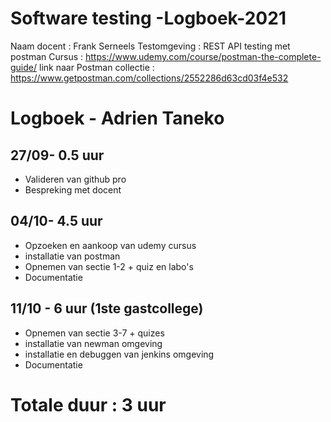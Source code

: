 # Software testing -Logboek-2021
Naam docent : Frank Serneels
Testomgeving : REST API testing met postman
Cursus : https://www.udemy.com/course/postman-the-complete-guide/
link naar Postman collectie : https://www.getpostman.com/collections/2552286d63cd03f4e532

# Logboek - Adrien Taneko

## 27/09- 0.5 uur
* Valideren van github pro
* Bespreking met docent

## 04/10- 4.5 uur

* Opzoeken en aankoop van udemy cursus
* installatie van postman
* Opnemen van sectie 1-2 + quiz en labo's
* Documentatie

## 11/10 - 6 uur (1ste gastcollege)
* Opnemen van sectie 3-7 + quizes
* installatie van newman omgeving
* installatie en debuggen van jenkins omgeving
* Documentatie

# Totale duur : 3 uur
